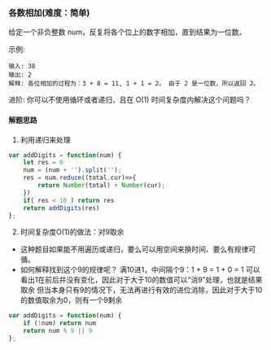 ### 各数相加(难度：简单)

给定一个非负整数 num，反复将各个位上的数字相加，直到结果为一位数。

示例:
```
输入: 38
输出: 2 
解释: 各位相加的过程为：3 + 8 = 11, 1 + 1 = 2。 由于 2 是一位数，所以返回 2。
```

进阶:
你可以不使用循环或者递归，且在 O(1) 时间复杂度内解决这个问题吗？

#### 解题思路

1. 利用递归来处理
```JavaScript
var addDigits = function(num) {
    let res = 0
    num = (num + '').split('');
    res = num.reduce((total,cur)=>{
        return Number(total) + Number(cur);
    })
    if( res < 10 ) return res
    return addDigits(res)
};
```
2. 时间复杂度O(1)的做法：对9取余
- 这种题目如果能不用遍历或递归，要么可以用空间来换时间、要么有规律可循。
- 如何解释找到这个9的规律呢？
满10进1，中间隔个9：1 + 9 = 1 + 0 = 1
可以看出1在前后并没有变化，因此对于大于10的数值可以“消9”处理，也就是结果取余
但当本身只有9的情况下，无法再进行有效的进位消除，因此对于大于10的数值取余为0，则有一个9剩余
```JavaScript
var addDigits = function(num) {
    if (!num) return num
    return num % 9 || 9
};
```